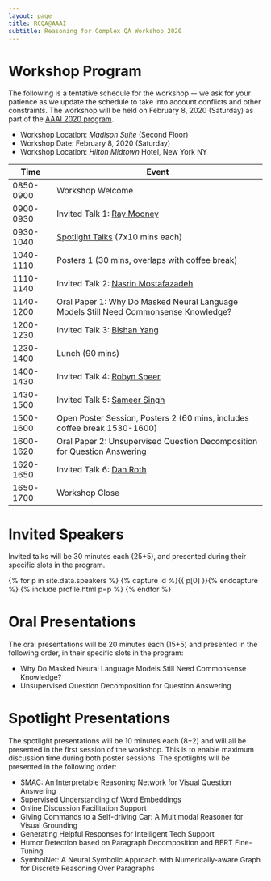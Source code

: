 ```yaml
---
layout: page
title: RCQA@AAAI
subtitle: Reasoning for Complex QA Workshop 2020
---
```



# Workshop Program

The following is a tentative schedule for the workshop -- we ask for your patience as we update the schedule to take into account conflicts and other constraints. The workshop will be held on February 8, 2020 (Saturday) as part of the [AAAI 2020 program](https://aaai.org/Conferences/AAAI-20/ws20/).

- Workshop Location: *Madison Suite* (Second Floor)
- Workshop Date: February 8, 2020 (Saturday)
- Workshop Location: *Hilton Midtown* Hotel, New York NY

| **Time** 	| 	**Event** |
| ------------------ | ------------------ |
| 0850-0900 | 	Workshop Welcome |
| 0900-0930	| 	Invited Talk 1: [Ray Mooney](speakers.md#ray) |
| 0930-1040	| 	[Spotlight Talks](#spotlights) (7x10 mins each) |
| 1040-1110	|	Posters 1 (30 mins, overlaps with coffee break) |
| 1110-1140	| 	Invited Talk 2: [Nasrin Mostafazadeh](speakers.md#nasrin) |
| 1140-1200	|	Oral Paper 1: Why Do Masked Neural Language Models Still Need Commonsense Knowledge? |
| 1200-1230	|	Invited Talk 3: [Bishan Yang](speakers.md#bishan) |
| 1230-1400	| 	Lunch (90 mins) |
| 1400-1430	| 	Invited Talk 4: [Robyn Speer](speakers.md#robyn) |
| 1430-1500	| 	Invited Talk 5: [Sameer Singh](speakers.md#sameer) |
| 1500-1600	|	Open Poster Session, Posters 2 (60 mins, includes coffee break 1530-1600) |
| 1600-1620	|	Oral Paper 2: Unsupervised Question Decomposition for Question Answering |
| 1620-1650	| 	Invited Talk 6: [Dan Roth](speakers.md#dan) |
| 1650-1700	| 	Workshop Close |

# Invited Speakers<a name="speakers"></a>

Invited talks will be 30 minutes each (25+5), and presented during their specific slots in the program. 

<div class="container">
  <div class="row">

{% for p in site.data.speakers %} {% capture id %}{{ p[0] }}{% endcapture %} {% include profile.html p=p %} {% endfor %}

</div>
</div>

# Oral Presentations<a name="orals"></a>

The oral presentations will be 20 minutes each (15+5) and presented in the following order, in their specific slots in the program:

- Why Do Masked Neural Language Models Still Need Commonsense Knowledge?
- Unsupervised Question Decomposition for Question Answering

# Spotlight Presentations<a name="spotlights"></a>

The spotlight presentations will be 10 minutes each (8+2) and will all be presented in the first session of the workshop. This is to enable maximum discussion time during both poster sessions. The spotlights will be presented in the following order:

- SMAC: An Interpretable Reasoning Network for Visual Question Answering
- Supervised Understanding of Word Embeddings
- Online Discussion Facilitation Support
- Giving Commands to a Self-driving Car: A Multimodal Reasoner for Visual Grounding
- Generating Helpful Responses for Intelligent Tech Support
- Humor Detection based on Paragraph Decomposition and BERT Fine-Tuning
- SymbolNet: A Neural Symbolic Approach with Numerically-aware Graph for Discrete Reasoning Over Paragraphs